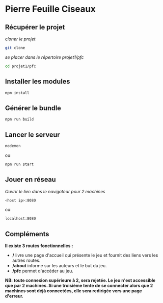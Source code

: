# Pierre Feuille Ciseaux


## Récupérer le projet

*cloner le projet*

```bash  
git clone 
```

*se placer dans le répertoire projet1/pfc*  

```bash  
cd projet1/pfc
```  

## Installer les modules

```bash  
npm install
```  

## Générer le bundle

```bash  
npm run build
```  

## Lancer le serveur  

```bash  
nodemon
```  
ou  

```bash  
npm run start  
```  

## Jouer en réseau

*Ouvrir le lien dans le navigateur pour 2 machines*  

```bash  
<host ip>:8080
```  
ou

```bash  
localhost:8080
```  

## Compléments

**Il existe 3 routes fonctionnelles :**

- **/** livre une page d'accueil qui présente le jeu et fournit des liens vers les autres routes.  
- **/about** informe sur les auteurs et le but du jeu.  
- **/pfc** permet d'accéder au jeu.  


**NB: toute connexion supérieure à 2, sera rejetée. Le jeu n'est accessible que par 2 machines. Si une troisième tente de se connecter alors que 2 machines sont déjà connectées, elle sera redirigée vers une page d'erreur.**
